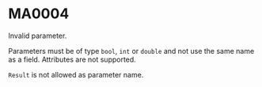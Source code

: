 # MA0004

Invalid parameter.

Parameters must be of type `bool`, `int` or `double` and not use the same name as a field. Attributes are not supported.

`Result` is not allowed as parameter name.

